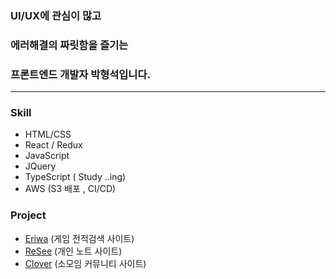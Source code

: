 ### UI/UX에 관심이 많고
### 에러해결의 짜릿함을 즐기는
### 프론트엔드 개발자 박형석입니다.

---

  ### Skill
  - HTML/CSS
  - React / Redux
  - JavaScript
  - JQuery
  - TypeScript ( Study ..ing)
  - AWS (S3 배포 , CI/CD)
      
  ### Project
   -  [Eriwa](https://github.com/djgnfj-svg/Eriwa) (게임 전적검색 사이트)
   -  [ReSee](https://github.com/djgnfj-svg/Resee_project) (개인 노트 사이트)
   -  [Clover](https://github.com/djgnfj-svg/Clover) (소모임 커뮤니티 사이트)

